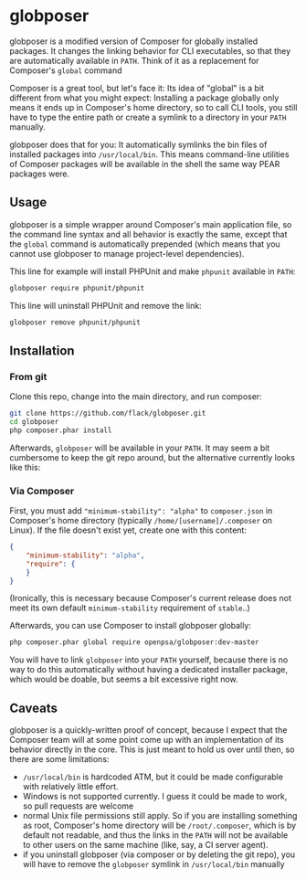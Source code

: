 globposer
=========

globposer is a modified version of Composer for globally installed
packages. It changes the linking behavior for CLI executables,
so that they are automatically available in `PATH`. Think of it as
a replacement for Composer's `global` command

Composer is a great tool, but let's face it: Its idea of "global" is a
bit different from what you might expect: Installing a package
globally only means it ends up in Composer's home directory, so
to call CLI tools, you still have to type the entire path or create a
symlink to a directory in your `PATH` manually.

globposer does that for you: It automatically symlinks the bin files
of installed packages into `/usr/local/bin`. This means
command-line utilities of Composer packages will be available
in the shell the same way PEAR packages were.

Usage
-----

globposer is a simple wrapper around Composer's main application file,
so the command line syntax and all behavior is exactly the same,
except that the `global` command is automatically prepended (which
means that you cannot use globposer to manage project-level
dependencies).

This line for example will install PHPUnit and make `phpunit` available in `PATH`:

```bash
globposer require phpunit/phpunit
```

This line will uninstall PHPUnit and remove the link:

```bash
globposer remove phpunit/phpunit
```

Installation
------------

### From git

Clone this repo, change into the main directory, and run composer:
```bash
git clone https://github.com/flack/globposer.git
cd globposer
php composer.phar install
```
Afterwards, `globposer` will be available in your `PATH`. It may seem
a bit cumbersome to keep the git repo around, but the alternative
currently looks like this:

### Via Composer

First, you must add `"minimum-stability": "alpha"` to `composer.json`
in Composer's home directory (typically `/home/[username]/.composer`
on Linux). If the file doesn't exist yet, create one with this content:

```json
{
    "minimum-stability": "alpha",
    "require": {
    }
}
```

(Ironically, this is necessary because Composer's current release does
not meet its own default `minimum-stability` requirement of `stable`..)

Afterwards, you can use Composer to install globposer globally:

```bash
php composer.phar global require openpsa/globposer:dev-master
```

You will have to link `globposer` into your `PATH` yourself, because
there is no way to do this automatically without having a dedicated
installer package, which would be doable, but seems a bit excessive right now.

Caveats
-------
globposer is a quickly-written proof of concept, because I expect that the Composer team will at some point come up with an implementation of its behavior directly in the core. This is just meant to hold us over until then, so there are some limitations:

 - `/usr/local/bin` is hardcoded ATM, but it could be made configurable with relatively little effort.
 - Windows is not supported currently. I guess it could be made to work, so pull requests are welcome
 - normal Unix file permissions still apply. So if you are installing something as root, Composer's home directory will be `/root/.composer`, which is by default not readable, and thus the links in the `PATH` will not be available to other users on the same machine (like, say, a CI server agent).
 - if you uninstall globposer (via composer or by deleting the git repo), you will have to remove the `globposer` symlink in `/usr/local/bin` manually

